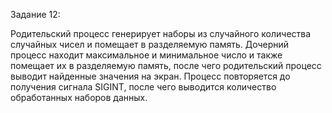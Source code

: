 Задание 12:

Родительский процесс генерирует наборы из случайного количества случайных чисел и помещает в разделяемую память.
Дочерний процесс находит максимальное и минимальное число и также помещает их в разделяемую память, после чего родительский процесс выводит найденные значения на экран.
Процесс повторяется до получения сигнала SIGINT, после чего выводится количество обработанных наборов данных.
